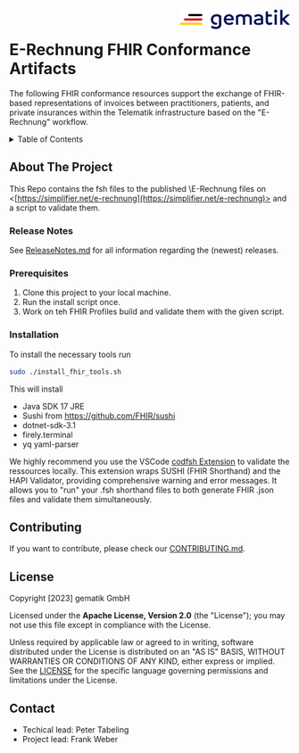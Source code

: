 <img align="right" width="200" height="37" src="Gematik_Logo_Flag.png"/> <br/>
  
# E-Rechnung FHIR Conformance Artifacts 

The following FHIR conformance resources support the exchange of FHIR-based representations of invoices between practitioners, patients, and private insurances within the Telematik infrastructure based on the "E-Rechnung" workflow.
 
<details>
  <summary>Table of Contents</summary>
  <ol>
    <li>
      <a href="#about-the-project">About The Project</a>
       <ul>
        <li><a href="#release-notes">Release Notes</a></li>
      </ul>     
    </li>
    <li>
      <a href="#getting-started">Getting Started</a>
      <ul>
        <li><a href="#prerequisites">Prerequisites</a></li>
        <li><a href="#installation">Installation</a></li>
      </ul>
    </li>
    <li><a href="#usage">Usage</a></li>
    <li><a href="#contributing">Contributing</a></li>
    <li><a href="#license">License</a></li>
    <li><a href="#contact">Contact</a></li>
  </ol>
</details>


## About The Project  
This Repo contains the fsh files to the published \E-Rechnung files on <[https://simplifier.net/e-rechnung](https://simplifier.net/e-rechnung)> and a script to validate them.
 
### Release Notes
See [ReleaseNotes.md](./ReleaseNotes.md) for all information regarding the (newest) releases.
  
### Prerequisites
1. Clone this project to your local machine.
2. Run the install script once.
3. Work on teh FHIR Profiles build and validate them with the given script.
 
### Installation
To install the necessary tools run

```bash
sudo ./install_fhir_tools.sh
```

This will install

- Java SDK 17 JRE
- Sushi from <https://github.com/FHIR/sushi>
- dotnet-sdk-3.1
- firely.terminal
- yq yaml-parser

We highly recommend you use the VSCode [codfsh Extension](https://marketplace.visualstudio.com/items?itemName=gematikde.codfsh) to validate the ressources locally. 
This extension wraps SUSHI (FHIR Shorthand) and the HAPI Validator, providing comprehensive warning and error messages. It allows you to "run" your .fsh shorthand files to both generate FHIR .json files and validate them simultaneously.
 
## Contributing
If you want to contribute, please check our [CONTRIBUTING.md](./CONTRIBUTING.md).
 
## License
 
Copyright [2023] gematik GmbH
 
Licensed under the **Apache License, Version 2.0** (the "License"); you may not use this file except in compliance with the License.
 
Unless required by applicable law or agreed to in writing, software distributed under the License is distributed on an "AS IS" BASIS, WITHOUT WARRANTIES OR CONDITIONS OF ANY KIND, either express or implied. See the [LICENSE](./LICENSE) for the specific language governing permissions and limitations under the License.
 
## Contact
- Techical lead: Peter Tabeling
- Project lead: Frank Weber 

